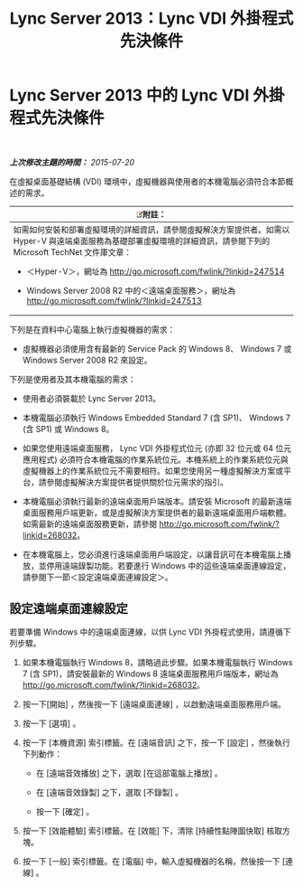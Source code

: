 ﻿---
title: Lync Server 2013：Lync VDI 外掛程式先決條件
TOCTitle: Lync VDI 外掛程式先決條件
ms:assetid: da25a976-7624-4dfc-b332-9c4db4ee78da
ms:mtpsurl: https://technet.microsoft.com/zh-tw/library/JJ205304(v=OCS.15)
ms:contentKeyID: 49292496
ms.date: 08/10/2015
mtps_version: v=OCS.15
ms.translationtype: HT
---

# Lync Server 2013 中的 Lync VDI 外掛程式先決條件

 

_**上次修改主題的時間：** 2015-07-20_

在虛擬桌面基礎結構 (VDI) 環境中，虛擬機器與使用者的本機電腦必須符合本節概述的需求。

<table>
<colgroup>
<col style="width: 100%" />
</colgroup>
<thead>
<tr class="header">
<th><img src="images/Gg398811.note(OCS.15).gif" title="note" alt="note" />附註：</th>
</tr>
</thead>
<tbody>
<tr class="odd">
<td>如需如何安裝和部署虛擬環境的詳細資訊，請參閱虛擬解決方案提供者。如需以 Hyper-V 與遠端桌面服務為基礎部署虛擬環境的詳細資訊，請參閱下列的 Microsoft TechNet 文件庫文章：
<ul>
<li><p>＜Hyper-V＞，網址為 <a href="http://go.microsoft.com/fwlink/?linkid=247514" class="uri">http://go.microsoft.com/fwlink/?linkid=247514</a></p></li>
<li><p>Windows Server 2008 R2 中的＜遠端桌面服務＞，網址為 <a href="http://go.microsoft.com/fwlink/?linkid=247513" class="uri">http://go.microsoft.com/fwlink/?linkid=247513</a></p></li>
</ul></td>
</tr>
</tbody>
</table>


下列是在資料中心電腦上執行虛擬機器的需求：

  - 虛擬機器必須使用含有最新的 Service Pack 的 Windows 8、 Windows 7 或 Windows Server 2008 R2 來設定。

下列是使用者及其本機電腦的需求：

  - 使用者必須裝載於 Lync Server 2013。

  - 本機電腦必須執行 Windows Embedded Standard 7 (含 SP1)、 Windows 7 (含 SP1) 或 Windows 8。

  - 如果您使用遠端桌面服務， Lync VDI 外掛程式位元 (亦即 32 位元或 64 位元應用程式) 必須符合本機電腦的作業系統位元。本機系統上的作業系統位元與虛擬機器上的作業系統位元不需要相符。如果您使用另一種虛擬解決方案或平台，請參閱虛擬解決方案提供者提供關於位元需求的指引。

  - 本機電腦必須執行最新的遠端桌面用戶端版本。請安裝 Microsoft 的最新遠端桌面服務用戶端更新，或是虛擬解決方案提供者的最新遠端桌面用戶端軟體。如需最新的遠端桌面服務更新，請參閱 <http://go.microsoft.com/fwlink/?linkid=268032>。

  - 在本機電腦上，您必須進行遠端桌面用戶端設定，以讓音訊可在本機電腦上播放，並停用遠端錄製功能。若要進行 Windows 中的這些遠端桌面連線設定，請參閱下一節＜設定遠端桌面連線設定＞。

## 設定遠端桌面連線設定

若要準備 Windows 中的遠端桌面連線，以供 Lync VDI 外掛程式使用，請遵循下列步驟。

1.  如果本機電腦執行 Windows 8，請略過此步驟。如果本機電腦執行 Windows 7 (含 SP1)，請安裝最新的 Windows 8 遠端桌面服務用戶端版本，網址為 <http://go.microsoft.com/fwlink/?linkid=268032>。

2.  按一下\[開始\] ，然後按一下 \[遠端桌面連線\] ，以啟動遠端桌面服務用戶端。

3.  按一下 \[選項\] 。

4.  按一下 \[本機資源\] 索引標籤。在 \[遠端音訊\] 之下，按一下 \[設定\] ，然後執行下列動作：
    
      - 在 \[遠端音效播放\] 之下，選取 \[在這部電腦上播放\] 。
    
      - 在 \[遠端音效錄製\] 之下，選取 \[不錄製\] 。
    
      - 按一下 \[確定\] 。

5.  按一下 \[效能體驗\] 索引標籤。在 \[效能\] 下，清除 \[持續性點陣圖快取\] 核取方塊。

6.  按一下 \[一般\] 索引標籤。在 \[電腦\] 中，輸入虛擬機器的名稱，然後按一下 \[連線\] 。

